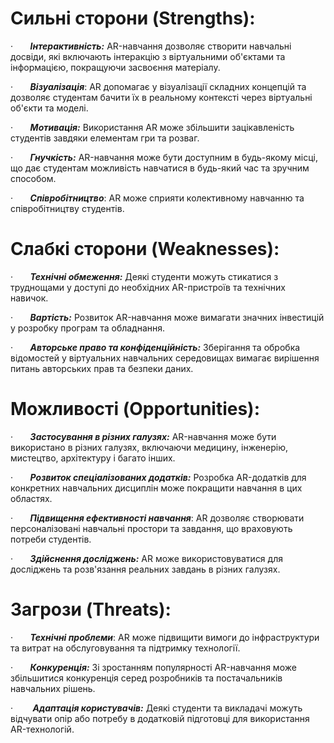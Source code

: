 # **Сильні сторони (Strengths):**

·       **_Інтерактивність:_** AR-навчання дозволяє створити навчальні досвіди, які включають інтеракцію з віртуальними об'єктами та інформацією, покращуючи засвоєння матеріалу.

·       **_Візуалізація_**: AR допомагає у візуалізації складних концепцій та дозволяє студентам бачити їх в реальному контексті через віртуальні об'єкти та моделі.

·       **_Мотивація:_** Використання AR може збільшити зацікавленість студентів завдяки елементам гри та розваг.

·       **_Гнучкість:_** AR-навчання може бути доступним в будь-якому місці, що дає студентам можливість навчатися в будь-який час та зручним способом.

·       **_Співробітництво_**: AR може сприяти колективному навчанню та співробітництву студентів.

# **Слабкі сторони (Weaknesses):**

·       **_Технічні обмеження:_** Деякі студенти можуть стикатися з труднощами у доступі до необхідних AR-пристроїв та технічних навичок.

·       **_Вартість:_** Розвиток AR-навчання може вимагати значних інвестицій у розробку програм та обладнання.

·       **_Авторське право та конфіденційність:_** Зберігання та обробка відомостей у віртуальних навчальних середовищах вимагає вирішення питань авторських прав та безпеки даних.

# **Можливості (Opportunities):**

·       **_Застосування в різних галузях:_** AR-навчання може бути використано в різних галузях, включаючи медицину, інженерію, мистецтво, архітектуру і багато інших.

·       **_Розвиток спеціалізованих додатків:_** Розробка AR-додатків для конкретних навчальних дисциплін може покращити навчання в цих областях.

·       **_Підвищення ефективності навчання_**: AR дозволяє створювати персоналізовані навчальні простори та завдання, що враховують потреби студентів.

·       **_Здійснення досліджень:_** AR може використовуватися для досліджень та розв'язання реальних завдань в різних галузях.

# **Загрози (Threats):**

·       **_Технічні проблеми_**: AR може підвищити вимоги до інфраструктури та витрат на обслуговування та підтримку технології.

·       **_Конкуренція:_** Зі зростанням популярності AR-навчання може збільшитися конкуренція серед розробників та постачальників навчальних рішень.

·        **_Адаптація користувачів:_** Деякі студенти та викладачі можуть відчувати опір або потребу в додатковій підготовці для використання AR-технологій.